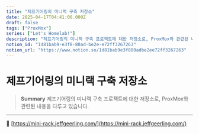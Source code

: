 ```yaml
---
title: "제프기어링의 미니랙 구축 저장소"
date: 2025-04-17T04:41:00.000Z
draft: false
tags: ["ProxMox"]
series: ["Let's Homelab!"]
description: "제프기어링의 미니랙 구축 프로젝트에 대한 저장소로, ProxMox와 관련된 내용을 다루고 있습니다."
notion_id: "1d81bab9-e3f8-80ad-be2e-e72ff3267263"
notion_url: "https://www.notion.so/1d81bab9e3f880adbe2ee72ff3267263"
---
```


# 제프기어링의 미니랙 구축 저장소

> **Summary**
> 제프기어링의 미니랙 구축 프로젝트에 대한 저장소로, ProxMox와 관련된 내용을 다루고 있습니다.

---

🔗 [https://mini-rack.jeffgeerling.com/](https://mini-rack.jeffgeerling.com/)

